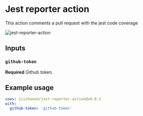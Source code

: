 # Jest reporter action

This action comments a pull request with the jest code coverage

![jest-reporter-action](https://imgur.com/ustWwwN.png)

## Inputs

### `github-token`

**Required** Github token.

## Example usage

```yml
uses: ziishaned/jest-reporter-action@v0.0.1
with:
  github-token: 'github-token'
```